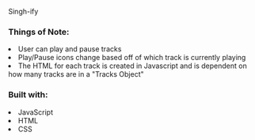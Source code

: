 Singh-ify
<h3> Things of Note: </h3>
<li> User can play and pause tracks </li>
<li> Play/Pause icons change based off of which track is currently playing </li>
<li> The HTML for each track is created in Javascript and is dependent on how many tracks are in a "Tracks Object" </li>

<h3> Built with: </h3>

<li> JavaScript </li>
<li> HTML </li>
<li> CSS </li>



